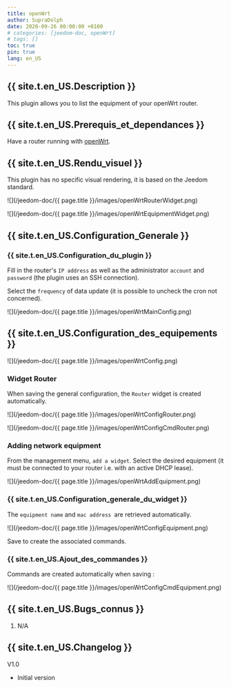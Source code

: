 ```yaml
---
title: openWrt
author: SupraDolph
date: 2020-09-26 00:00:00 +0100
# categories: [jeedom-doc, openWrt]
# tags: []
toc: true
pin: true
lang: en_US
---
```


## {{ site.t.en_US.Description }}

This plugin allows you to list the equipment of your openWrt router.

## {{ site.t.en_US.Prerequis_et_dependances }}

Have a router running with [openWrt](https://openwrt.org/).

## {{ site.t.en_US.Rendu_visuel }}

This plugin has no specific visual rendering, it is based on the Jeedom standard.

![](/jeedom-doc/{{ page.title }}/images/openWrtRouterWidget.png)

![](/jeedom-doc/{{ page.title }}/images/openWrtEquipmentWidget.png)

## {{ site.t.en_US.Configuration_Generale }}

### {{ site.t.en_US.Configuration_du_plugin }}

Fill in the router's `IP address` as well as the administrator `account` and `password` (the plugin uses an SSH connection).

Select the `frequency` of data update (it is possible to uncheck the cron not concerned).

![](/jeedom-doc/{{ page.title }}/images/openWrtMainConfig.png)

## {{ site.t.en_US.Configuration_des_equipements }}

![](/jeedom-doc/{{ page.title }}/images/openWrtConfig.png)

### Widget Router

When saving the general configuration, the `Router` widget is created automatically.

![](/jeedom-doc/{{ page.title }}/images/openWrtConfigRouter.png)

![](/jeedom-doc/{{ page.title }}/images/openWrtConfigCmdRouter.png)

### Adding network equipment

From the management menu, `add a widget`. Select the desired equipment (it must be connected to your router i.e. with an active DHCP lease).

![](/jeedom-doc/{{ page.title }}/images/openWrtAddEquipment.png)

### {{ site.t.en_US.Configuration_generale_du_widget }}

The `equipment name` and `mac address `are retrieved automatically.

![](/jeedom-doc/{{ page.title }}/images/openWrtConfigEquipment.png)

Save to create the associated commands.

### {{ site.t.en_US.Ajout_des_commandes }}

Commands are created automatically when saving :

![](/jeedom-doc/{{ page.title }}/images/openWrtConfigCmdEquipment.png)

## {{ site.t.en_US.Bugs_connus }}

1.  N/A

## {{ site.t.en_US.Changelog }}

V1.0

* Initial version